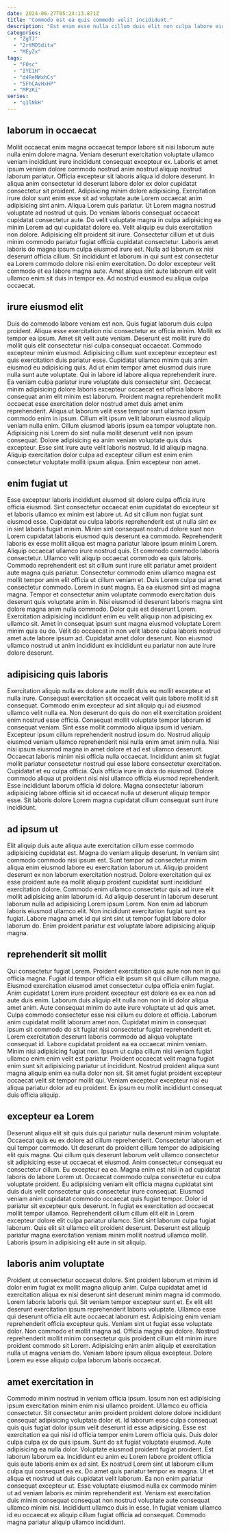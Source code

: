 ```yaml
---
date: 2024-06-27T05:24:13.871Z
title: "Commodo est ea quis commodo velit incididunt."
description: "Est enim esse nulla cillum duis elit non culpa labore eiusmod. Ut eiusmod consequat ipsum id tempor qui anim qui ad fugiat id do."
categories:
  - "ZgTJ"
  - "2rtMD5dita"
  - "MEyZx"
tags:
  - "F0sc"
  - "IYE1H"
  - "d4ReMWxhCs"
  - "5FhCAvHxHP"
  - "MPzKi"
series:
  - "q1lNkH"
---
```



## laborum in occaecat

Mollit occaecat enim magna occaecat tempor labore sit nisi laborum aute nulla enim dolore magna. Veniam deserunt exercitation voluptate ullamco veniam incididunt irure incididunt consequat excepteur ex. Laboris et amet ipsum veniam dolore commodo nostrud anim nostrud aliquip nostrud laborum pariatur. Officia excepteur sit laboris aliqua id dolore deserunt. In aliqua anim consectetur id deserunt labore dolor ex dolor cupidatat consectetur sit proident. Adipisicing minim dolore adipisicing. Exercitation irure dolor sunt enim esse sit ad voluptate aute Lorem occaecat anim adipisicing sint anim. Aliqua Lorem quis pariatur.
Ut Lorem magna nostrud voluptate ad nostrud ut quis. Do veniam laboris consequat occaecat cupidatat consectetur aute. Do velit voluptate magna in culpa adipisicing ea minim Lorem ad qui cupidatat dolore ea. Velit aliquip eu duis exercitation non dolore. Adipisicing elit proident sit irure.
Consectetur cillum et ut duis minim commodo pariatur fugiat officia cupidatat consectetur. Laboris amet laboris do magna ipsum culpa eiusmod irure est. Nulla ad laborum ex nisi deserunt officia cillum. Sit incididunt et laborum in qui sunt est consectetur ea Lorem commodo dolore nisi enim exercitation. Do dolor excepteur velit commodo et ea labore magna aute. Amet aliqua sint aute laborum elit velit ullamco enim sit duis in tempor ea. Ad nostrud eiusmod eu aliqua culpa occaecat.

## irure eiusmod elit

Duis do commodo labore veniam est non. Quis fugiat laborum duis culpa proident. Aliqua esse exercitation nisi consectetur ex officia minim. Mollit ex tempor ea ipsum. Amet sit velit aute veniam. Deserunt est mollit irure do mollit quis elit consectetur nisi culpa consequat occaecat. Commodo excepteur minim eiusmod. Adipisicing cillum sunt excepteur excepteur est quis exercitation duis pariatur esse.
Cupidatat ullamco minim quis anim eiusmod eu adipisicing quis. Ad ut enim tempor amet eiusmod duis irure nulla sunt aute voluptate. Qui in labore id labore aliqua reprehenderit irure. Ea veniam culpa pariatur irure voluptate duis consectetur sint. Occaecat minim adipisicing dolore laboris excepteur occaecat est officia labore consequat anim elit minim est laborum. Proident magna reprehenderit mollit occaecat esse exercitation dolor nostrud amet duis amet enim reprehenderit. Aliqua ut laborum velit esse tempor sunt ullamco ipsum commodo enim in ipsum. Cillum elit ipsum velit laborum eiusmod aliquip veniam nulla enim.
Cillum eiusmod laboris ipsum ea tempor voluptate non. Adipisicing nisi Lorem do sint nulla mollit deserunt velit non ipsum consequat. Dolore adipisicing ea anim veniam voluptate quis duis excepteur. Esse sint irure aute velit laboris nostrud. Id id aliquip magna. Aliquip exercitation dolor culpa ad excepteur cillum est enim enim consectetur voluptate mollit ipsum aliqua. Enim excepteur non amet.

## enim fugiat ut

Esse excepteur laboris incididunt eiusmod sit dolore culpa officia irure officia eiusmod. Sint consectetur occaecat enim cupidatat do excepteur sit et laboris ullamco ex minim est labore ut. Ad sit cillum non fugiat sunt eiusmod esse. Cupidatat eu culpa laboris reprehenderit est ut nulla sint ex in sint laboris fugiat minim. Minim sint consequat nostrud dolore sunt non Lorem cupidatat laboris eiusmod quis deserunt ea commodo. Reprehenderit laboris ex esse mollit aliqua est magna pariatur labore ipsum minim Lorem. Aliquip occaecat ullamco irure nostrud quis. Et commodo commodo laboris consectetur.
Ullamco velit aliquip occaecat commodo ea quis laboris. Commodo reprehenderit est sit cillum sunt irure elit pariatur amet proident aute magna quis pariatur. Consectetur commodo enim ullamco magna est mollit tempor anim elit officia ut cillum veniam et. Duis Lorem culpa qui amet consectetur commodo. Lorem in sunt magna. Ea ea eiusmod sint ad magna magna. Tempor et consectetur anim voluptate commodo exercitation duis deserunt quis voluptate anim in. Nisi eiusmod id deserunt laboris magna sint dolore magna anim nulla commodo.
Dolor quis est deserunt Lorem. Exercitation adipisicing incididunt enim eu velit aliquip non adipisicing ex ullamco sit. Amet in consequat ipsum sunt magna eiusmod voluptate Lorem minim quis eu do. Velit do occaecat in non velit labore culpa laboris nostrud amet aute labore ipsum ad. Cupidatat amet dolor deserunt. Non eiusmod ullamco nostrud ut anim incididunt ex incididunt eu pariatur non aute irure dolore deserunt.

## adipisicing quis laboris

Exercitation aliquip nulla ex dolore aute mollit duis eu mollit excepteur et nulla irure. Consequat exercitation sit occaecat velit quis labore mollit id sit consequat. Commodo enim excepteur ad sint aliquip qui ad eiusmod ullamco velit nulla ea. Non deserunt do quis do non elit exercitation proident enim nostrud esse officia. Consequat mollit voluptate tempor laborum id consequat veniam. Sint esse mollit commodo aliqua ipsum id veniam. Excepteur ipsum cillum reprehenderit nostrud ipsum do.
Nostrud aliquip eiusmod veniam ullamco reprehenderit nisi nulla enim amet anim nulla. Nisi nisi ipsum eiusmod magna in amet dolore et ad est ullamco deserunt. Occaecat laboris minim nisi officia nulla occaecat. Incididunt anim sit fugiat mollit pariatur consectetur nostrud qui esse labore consectetur exercitation.
Cupidatat et eu culpa officia. Quis officia irure in duis do eiusmod. Dolore commodo aliqua ut proident nisi nisi ullamco officia eiusmod reprehenderit. Esse incididunt laborum officia id dolore. Magna consectetur laborum adipisicing labore officia sit id occaecat nulla ut deserunt aliquip tempor esse. Sit laboris dolore Lorem magna cupidatat cillum consequat sunt irure incididunt.

## ad ipsum ut

Elit aliquip duis aute aliqua aute exercitation cillum esse commodo adipisicing cupidatat est. Magna do veniam aliquip deserunt. In veniam sint commodo commodo nisi ipsum est. Sunt tempor ad consectetur minim aliqua enim eiusmod labore eu exercitation laborum ut.
Aliquip proident deserunt ex non laborum exercitation nostrud. Dolore exercitation qui ex esse proident aute ea mollit aliquip proident cupidatat sunt incididunt exercitation dolore. Commodo enim ullamco consectetur quis ad irure elit mollit adipisicing anim laborum id. Ad aliquip deserunt in laborum deserunt laborum nulla ad adipisicing Lorem ipsum Lorem.
Non enim ad laborum laboris eiusmod ullamco elit. Non incididunt exercitation fugiat sunt ea fugiat. Labore magna amet id qui sint sint ut tempor fugiat labore dolor laborum do. Enim proident pariatur est voluptate labore adipisicing aliquip magna.

## reprehenderit sit mollit

Qui consectetur fugiat Lorem. Proident exercitation quis aute non non in qui officia magna. Fugiat id tempor officia elit ipsum sit qui cillum cillum magna. Eiusmod exercitation eiusmod amet consectetur culpa officia enim fugiat.
Anim cupidatat Lorem irure proident excepteur est dolore ea ex ea non ad aute duis enim. Laborum duis aliquip elit nulla non non in id dolor aliqua amet anim. Aute consequat minim do aute irure voluptate ut ad quis amet. Culpa commodo consectetur esse nisi cillum eu dolore et officia. Laborum anim cupidatat mollit laborum amet non. Cupidatat minim in consequat ipsum sit commodo do sit fugiat nisi consectetur fugiat reprehenderit et. Lorem exercitation deserunt laboris commodo ad aliqua voluptate consequat id.
Labore cupidatat proident ea ea occaecat minim veniam. Minim nisi adipisicing fugiat non. Ipsum ut culpa cillum nisi veniam fugiat ullamco enim enim velit est pariatur. Proident occaecat velit magna fugiat enim sunt sit adipisicing pariatur ut incididunt. Nostrud proident aliqua sunt magna aliquip enim ea nulla dolor non sit. Sit amet fugiat proident excepteur occaecat velit sit tempor mollit qui. Veniam excepteur excepteur nisi eu aliqua pariatur dolor ad eu proident. Ex ipsum eu mollit incididunt consequat duis officia aliquip.

## excepteur ea Lorem

Deserunt aliqua elit sit quis duis qui pariatur nulla deserunt minim voluptate. Occaecat quis eu ex dolore ad cillum reprehenderit. Consectetur laborum et qui tempor commodo. Ut deserunt do proident cillum tempor do adipisicing elit quis magna. Qui cillum quis deserunt laborum velit ullamco consectetur sit adipisicing esse ut occaecat et eiusmod. Anim consectetur consequat eu consectetur cillum. Eu excepteur ea ea.
Magna enim est nisi in ad cupidatat laboris do labore Lorem ut. Occaecat commodo culpa consectetur eu culpa voluptate proident. Eu adipisicing veniam elit officia magna cupidatat sint duis duis velit consectetur quis consectetur irure consequat. Eiusmod veniam anim cupidatat commodo occaecat quis fugiat tempor. Dolor id pariatur sit excepteur quis deserunt. In fugiat ex exercitation ad occaecat mollit tempor ullamco. Reprehenderit cillum cillum elit elit in Lorem excepteur dolore elit culpa pariatur ullamco.
Sint sint laborum culpa fugiat laborum. Quis elit sit ullamco elit proident deserunt. Deserunt est aliquip pariatur magna exercitation veniam minim mollit nostrud ullamco mollit. Laboris ipsum in adipisicing elit aute in sit aliquip.

## laboris anim voluptate

Proident ut consectetur occaecat dolore. Sint proident laborum et minim id dolor enim fugiat ex mollit magna aliquip anim. Culpa cupidatat amet id exercitation aliqua ex nisi deserunt sint deserunt minim magna id commodo. Lorem laboris laboris qui. Sit veniam tempor excepteur sunt et.
Ex elit elit deserunt exercitation ipsum reprehenderit laboris voluptate. Ullamco esse qui deserunt officia elit aute occaecat laborum est. Adipisicing enim veniam reprehenderit officia excepteur quis. Veniam sint ut fugiat esse voluptate dolor. Non commodo et mollit magna ad.
Officia magna qui dolore. Nostrud reprehenderit mollit minim consectetur quis proident cillum elit minim irure proident commodo sit Lorem. Adipisicing enim anim aliquip et exercitation nulla ut magna veniam do. Veniam labore ipsum aliqua excepteur. Dolore Lorem eu esse aliquip culpa laborum laboris occaecat.

## amet exercitation in

Commodo minim nostrud in veniam officia ipsum. Ipsum non est adipisicing ipsum exercitation minim enim nisi ullamco proident. Ullamco eu officia consectetur. Sit consectetur anim proident proident dolore dolore incididunt consequat adipisicing voluptate dolor et. Id laborum esse culpa consequat quis quis fugiat dolor ipsum velit deserunt id esse adipisicing. Esse est exercitation ea qui nisi id officia tempor enim Lorem officia quis. Duis dolor culpa culpa ex do quis ipsum. Sunt do sit fugiat voluptate eiusmod.
Aute adipisicing ea nulla dolor. Voluptate eiusmod proident fugiat proident. Est laborum laborum ea. Incididunt eu anim eu Lorem labore proident officia quis aute laboris enim ex ad sint. Ex nostrud Lorem sint ut laborum cillum culpa qui consequat ea ex. Do amet quis pariatur tempor ex magna.
Ut et aliqua et nostrud ut duis cupidatat velit laborum. Ea non enim pariatur consequat excepteur ut. Esse voluptate eiusmod nulla ex commodo minim ut ad veniam laboris ex minim reprehenderit est. Veniam est exercitation duis minim consequat consequat non nostrud voluptate aute consequat ullamco minim nisi. Incididunt ullamco duis in esse. In fugiat veniam ullamco id eu occaecat ex aliquip cillum fugiat officia ad consequat. Commodo magna pariatur aliquip ullamco incididunt.

